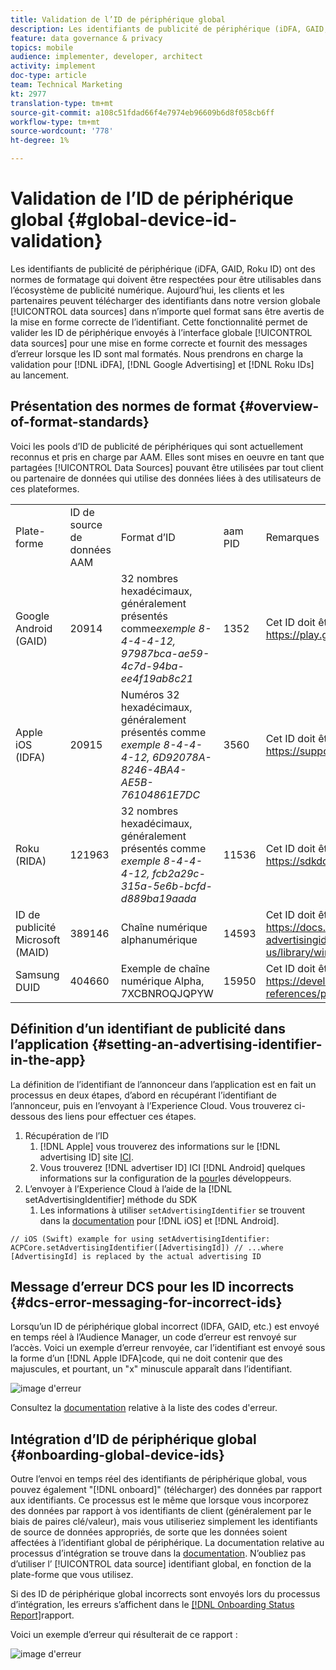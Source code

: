 ```yaml
---
title: Validation de l’ID de périphérique global
description: Les identifiants de publicité de périphérique (iDFA, GAID, Roku ID) ont des normes de formatage qui doivent être respectées pour être utilisables dans l’écosystème de publicité numérique. Aujourd’hui, les clients et les partenaires peuvent télécharger des identifiants dans nos sources de données globales dans n’importe quel format sans être avertis de la mise en forme correcte de l’identifiant. Cette fonctionnalité permet de valider les ID de périphérique envoyés aux sources de données globales pour une mise en forme correcte et fournit un message d’erreur lorsque le format des ID est incorrect. Nous prendrons en charge la validation des identifiants iDFA, Google Advertising et Roku au lancement.
feature: data governance & privacy
topics: mobile
audience: implementer, developer, architect
activity: implement
doc-type: article
team: Technical Marketing
kt: 2977
translation-type: tm+mt
source-git-commit: a108c51fdad66f4e7974eb96609b6d8f058cb6ff
workflow-type: tm+mt
source-wordcount: '778'
ht-degree: 1%

---
```



# Validation de l’ID de périphérique global {#global-device-id-validation}

Les identifiants de publicité de périphérique (iDFA, GAID, Roku ID) ont des normes de formatage qui doivent être respectées pour être utilisables dans l’écosystème de publicité numérique. Aujourd’hui, les clients et les partenaires peuvent télécharger des identifiants dans notre version globale [!UICONTROL data sources] dans n’importe quel format sans être avertis de la mise en forme correcte de l’identifiant. Cette fonctionnalité permet de valider les ID de périphérique envoyés à l’interface globale [!UICONTROL data sources] pour une mise en forme correcte et fournit des messages d’erreur lorsque les ID sont mal formatés. Nous prendrons en charge la validation pour [!DNL iDFA], [!DNL Google Advertising] et [!DNL Roku IDs] au lancement.

## Présentation des normes de format {#overview-of-format-standards}

Voici les pools d’ID de publicité de périphériques qui sont actuellement reconnus et pris en charge par AAM. Elles sont mises en oeuvre en tant que partagées [!UICONTROL Data Sources] pouvant être utilisées par tout client ou partenaire de données qui utilise des données liées à des utilisateurs de ces plateformes.

<table>
  <tr>
   <td>Plate-forme </td>
   <td>ID de source de données AAM </td>
   <td>Format d’ID </td>
   <td>aam PID </td>
   <td>Remarques </td>
  </tr>
  <tr>
   <td>Google Android (GAID)</td>
   <td>20914</td>
   <td>32 nombres hexadécimaux, généralement présentés comme<em>exemple 8-4-4-4-12, 97987bca-ae59-4c7d-94ba-ee4f19ab8c21<br/> </em> </td>
   <td>1352</td>
   <td>Cet ID doit être collecté dans un formulaire brut/non haché/non modifié Référence - <a href="https://play.google.com/about/monetization-ads/ads/ad-id/">https://play.google.com/about/monetization-ads/ads/ad-id/</a></td>
  </tr>
  <tr>
   <td>Apple iOS (IDFA)</td>
   <td>20915</td>
   <td>Numéros 32 hexadécimaux, généralement présentés comme <em>exemple 8-4-4-4-12, 6D92078A-8246-4BA4-AE5B-76104861E7DC<br /> </em> </td>
   <td>3560</td>
   <td>Cet ID doit être collecté dans un formulaire brut/non haché/non modifié Référence - <a href="https://support.apple.com/en-us/HT205223">https://support.apple.com/en-us/HT205223</a></td>
  </tr>
  <tr>
   <td>Roku (RIDA)</td>
   <td>121963</td>
   <td>32 nombres hexadécimaux, généralement présentés comme <em>exemple 8-4-4-4-12,</em> <em>fcb2a29c-315a-5e6b-bcfd-d889ba19aada</em></td>
   <td>11536</td>
   <td>Cet ID doit être collecté dans un formulaire brut/non haché/non modifié Référence - <a href="https://sdkdocs.roku.com/display/sdkdoc/Roku+Advertising+Framework">https://sdkdocs.roku.com/display/sdkdoc/Roku+Advertising+Framework</a> </td>
  </tr>
  <tr>
   <td>ID de publicité Microsoft (MAID)</td>
   <td>389146</td>
   <td>Chaîne numérique alphanumérique</td>
   <td>14593</td>
   <td>Cet ID doit être collecté dans un formulaire brut/non haché/non modifié Référence - <a href="https://docs.microsoft.com/en-us/uwp/api/windows.system.userprofile.advertisingmanager.advertisingid">https://docs.microsoft.com/en-us/uwp/api/windows.system.userprofile.advertisingmanager.</a><br/><a href="https://msdn.microsoft.com/en-us/library/windows/apps/windows.system.userprofile.advertisingmanager.advertisingid.aspx">advertisingidhttps://msdn.microsoft.com/en-us/library/windows/apps/windows.system.userprofile.advertisingmanager.advertisingid.aspx</a></td>
  </tr>
  <tr>
   <td>Samsung DUID</td>
   <td>404660</td>
   <td>Exemple de chaîne numérique Alpha, 7XCBNROQJQPYW</td>
   <td>15950</td>
   <td>Cet ID doit être collecté dans un formulaire brut/non haché/non modifié Référence - <a href="https://developer.samsung.com/tv/develop/api-references/samsung-product-api-references/productinfo-api">https://developer.samsung.com/tv/develop/api-references/samsung-product-api-references/productinfo-api</a> </td>
  </tr>
</table>

## Définition d’un identifiant de publicité dans l’application {#setting-an-advertising-identifier-in-the-app}

La définition de l’identifiant de l’annonceur dans l’application est en fait un processus en deux étapes, d’abord en récupérant l’identifiant de l’annonceur, puis en l’envoyant à l’Experience Cloud. Vous trouverez ci-dessous des liens pour effectuer ces étapes.

1. Récupération de l’ID
   1. [!DNL Apple] vous trouverez des informations sur le [!DNL advertising ID] site [ICI](https://developer.apple.com/documentation/adsupport/asidentifiermanager).
   1. Vous trouverez [!DNL advertiser ID] ICI [!DNL Android] quelques informations sur la configuration de la [pour](http://www.androiddocs.com/google/play-services/id.html)les développeurs.
1. L’envoyer à l’Experience Cloud à l’aide de la [!DNL setAdvertisingIdentifier] méthode du SDK
   1. Les informations à utiliser `setAdvertisingIdentifier` se trouvent dans la [documentation](https://aep-sdks.gitbook.io/docs/using-mobile-extensions/mobile-core/identity/identity-api-reference#set-an-advertising-identifier) pour [!DNL iOS] et [!DNL Android].

`// iOS (Swift) example for using setAdvertisingIdentifier:`
`ACPCore.setAdvertisingIdentifier([AdvertisingId]) // ...where [AdvertisingId] is replaced by the actual advertising ID`

## Message d’erreur DCS pour les ID incorrects  {#dcs-error-messaging-for-incorrect-ids}

Lorsqu’un ID de périphérique global incorrect (IDFA, GAID, etc.) est envoyé en temps réel à l’Audience Manager, un code d’erreur est renvoyé sur l’accès. Voici un exemple d’erreur renvoyée, car l’identifiant est envoyé sous la forme d’un [!DNL Apple IDFA]code, qui ne doit contenir que des majuscules, et pourtant, un &quot;x&quot; minuscule apparaît dans l’identifiant.

![image d&#39;erreur](assets/image_4_.png)

Consultez la [documentation](https://experienceleague.adobe.com/docs/audience-manager/user-guide/api-and-sdk-code/dcs/dcs-api-reference/dcs-error-codes.html?lang=en#api-and-sdk-code) relative à la liste des codes d&#39;erreur.

## Intégration d’ID de périphérique global {#onboarding-global-device-ids}

Outre l’envoi en temps réel des identifiants de périphérique global, vous pouvez également &quot;[!DNL onboard]&quot; (télécharger) des données par rapport aux identifiants. Ce processus est le même que lorsque vous incorporez des données par rapport à vos identifiants de client (généralement par le biais de paires clé/valeur), mais vous utiliseriez simplement les identifiants de source de données appropriés, de sorte que les données soient affectées à l’identifiant global de périphérique. La documentation relative au processus d’intégration se trouve dans la [documentation](https://experienceleague.adobe.com/docs/audience-manager/user-guide/implementation-integration-guides/sending-audience-data/batch-data-transfer-process/batch-data-transfer-overview.html?lang=en#implementation-integration-guides). N’oubliez pas d’utiliser l’ [!UICONTROL data source] identifiant global, en fonction de la plate-forme que vous utilisez.

Si des ID de périphérique global incorrects sont envoyés lors du processus d’intégration, les erreurs s’affichent dans le [[!DNL Onboarding Status Report]](https://experienceleague.adobe.com/docs/audience-manager/user-guide/reporting/onboarding-status-report.html?lang=en#reporting)rapport.

Voici un exemple d’erreur qui résulterait de ce rapport :

![image d&#39;erreur](assets/image_5_.png)